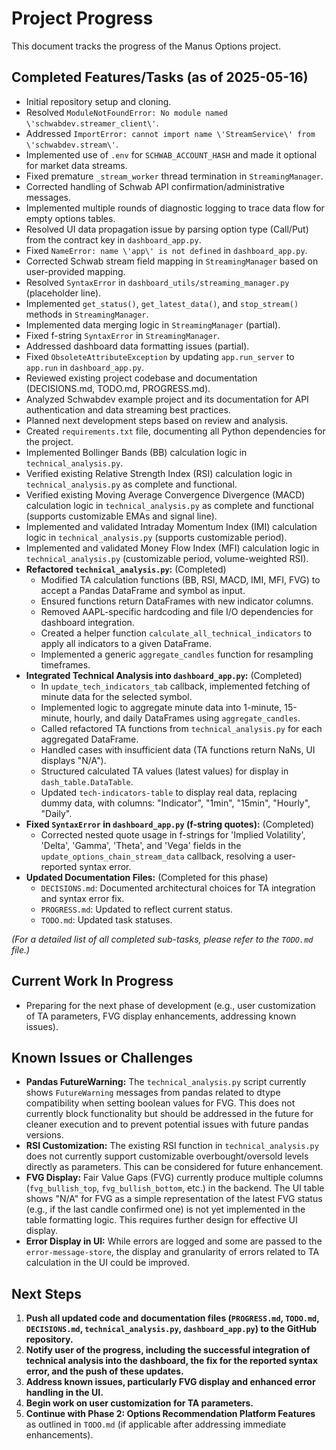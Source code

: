 # Project Progress

This document tracks the progress of the Manus Options project.

## Completed Features/Tasks (as of 2025-05-16)

*   Initial repository setup and cloning.
*   Resolved `ModuleNotFoundError: No module named \'schwabdev.streamer_client\'`.
*   Addressed `ImportError: cannot import name \'StreamService\' from \'schwabdev.stream\'`.
*   Implemented use of `.env` for `SCHWAB_ACCOUNT_HASH` and made it optional for market data streams.
*   Fixed premature `_stream_worker` thread termination in `StreamingManager`.
*   Corrected handling of Schwab API confirmation/administrative messages.
*   Implemented multiple rounds of diagnostic logging to trace data flow for empty options tables.
*   Resolved UI data propagation issue by parsing option type (Call/Put) from the contract key in `dashboard_app.py`.
*   Fixed `NameError: name \'app\' is not defined` in `dashboard_app.py`.
*   Corrected Schwab stream field mapping in `StreamingManager` based on user-provided mapping.
*   Resolved `SyntaxError` in `dashboard_utils/streaming_manager.py` (placeholder line).
*   Implemented `get_status()`, `get_latest_data()`, and `stop_stream()` methods in `StreamingManager`.
*   Implemented data merging logic in `StreamingManager` (partial).
*   Fixed f-string `SyntaxError` in `StreamingManager`.
*   Addressed dashboard data formatting issues (partial).
*   Fixed `ObsoleteAttributeException` by updating `app.run_server` to `app.run` in `dashboard_app.py`.
*   Reviewed existing project codebase and documentation (DECISIONS.md, TODO.md, PROGRESS.md).
*   Analyzed Schwabdev example project and its documentation for API authentication and data streaming best practices.
*   Planned next development steps based on review and analysis.
*   Created `requirements.txt` file, documenting all Python dependencies for the project.
*   Implemented Bollinger Bands (BB) calculation logic in `technical_analysis.py`.
*   Verified existing Relative Strength Index (RSI) calculation logic in `technical_analysis.py` as complete and functional.
*   Verified existing Moving Average Convergence Divergence (MACD) calculation logic in `technical_analysis.py` as complete and functional (supports customizable EMAs and signal line).
*   Implemented and validated Intraday Momentum Index (IMI) calculation logic in `technical_analysis.py` (supports customizable period).
*   Implemented and validated Money Flow Index (MFI) calculation logic in `technical_analysis.py` (customizable period, volume-weighted RSI).
*   **Refactored `technical_analysis.py`:** (Completed)
    *   Modified TA calculation functions (BB, RSI, MACD, IMI, MFI, FVG) to accept a Pandas DataFrame and symbol as input.
    *   Ensured functions return DataFrames with new indicator columns.
    *   Removed AAPL-specific hardcoding and file I/O dependencies for dashboard integration.
    *   Created a helper function `calculate_all_technical_indicators` to apply all indicators to a given DataFrame.
    *   Implemented a generic `aggregate_candles` function for resampling timeframes.
*   **Integrated Technical Analysis into `dashboard_app.py`:** (Completed)
    *   In `update_tech_indicators_tab` callback, implemented fetching of minute data for the selected symbol.
    *   Implemented logic to aggregate minute data into 1-minute, 15-minute, hourly, and daily DataFrames using `aggregate_candles`.
    *   Called refactored TA functions from `technical_analysis.py` for each aggregated DataFrame.
    *   Handled cases with insufficient data (TA functions return NaNs, UI displays "N/A").
    *   Structured calculated TA values (latest values) for display in `dash_table.DataTable`.
    *   Updated `tech-indicators-table` to display real data, replacing dummy data, with columns: "Indicator", "1min", "15min", "Hourly", "Daily".
*   **Fixed `SyntaxError` in `dashboard_app.py` (f-string quotes):** (Completed)
    *   Corrected nested quote usage in f-strings for 'Implied Volatility', 'Delta', 'Gamma', 'Theta', and 'Vega' fields in the `update_options_chain_stream_data` callback, resolving a user-reported syntax error.
*   **Updated Documentation Files:** (Completed for this phase)
    *   `DECISIONS.md`: Documented architectural choices for TA integration and syntax error fix.
    *   `PROGRESS.md`: Updated to reflect current status.
    *   `TODO.md`: Updated task statuses.

*(For a detailed list of all completed sub-tasks, please refer to the `TODO.md` file.)*

## Current Work In Progress

*   Preparing for the next phase of development (e.g., user customization of TA parameters, FVG display enhancements, addressing known issues).

## Known Issues or Challenges

*   **Pandas FutureWarning:** The `technical_analysis.py` script currently shows `FutureWarning` messages from pandas related to dtype compatibility when setting boolean values for FVG. This does not currently block functionality but should be addressed in the future for cleaner execution and to prevent potential issues with future pandas versions.
*   **RSI Customization:** The existing RSI function in `technical_analysis.py` does not currently support customizable overbought/oversold levels directly as parameters. This can be considered for future enhancement.
*   **FVG Display:** Fair Value Gaps (FVG) currently produce multiple columns (`fvg_bullish_top`, `fvg_bullish_bottom`, etc.) in the backend. The UI table shows "N/A" for FVG as a simple representation of the latest FVG status (e.g., if the last candle confirmed one) is not yet implemented in the table formatting logic. This requires further design for effective UI display.
*   **Error Display in UI:** While errors are logged and some are passed to the `error-message-store`, the display and granularity of errors related to TA calculation in the UI could be improved.

## Next Steps

1.  **Push all updated code and documentation files (`PROGRESS.md`, `TODO.md`, `DECISIONS.md`, `technical_analysis.py`, `dashboard_app.py`) to the GitHub repository.**
2.  **Notify user of the progress, including the successful integration of technical analysis into the dashboard, the fix for the reported syntax error, and the push of these updates.**
3.  **Address known issues, particularly FVG display and enhanced error handling in the UI.**
4.  **Begin work on user customization for TA parameters.**
5.  **Continue with Phase 2: Options Recommendation Platform Features** as outlined in `TODO.md` (if applicable after addressing immediate enhancements).

